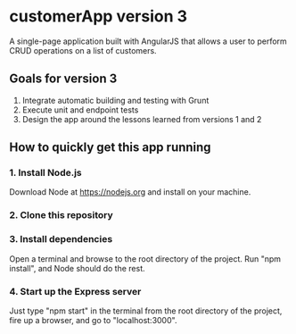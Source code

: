 # customerApp version 3

A single-page application built with AngularJS that allows a user to perform
CRUD operations on a list of customers.

## Goals for version 3

1.  Integrate automatic building and testing with Grunt
2.  Execute unit and endpoint tests
3.  Design the app around the lessons learned from versions 1 and 2

## How to quickly get this app running

### 1. Install Node.js

Download Node at https://nodejs.org and install on your machine.

### 2. Clone this repository

### 3. Install dependencies

Open a terminal and browse to the root directory of the project. Run
"npm install", and Node should do the rest.

### 4. Start up the Express server

Just type "npm start" in the terminal from the root directory of the project,
fire up a browser, and go to "localhost:3000".
